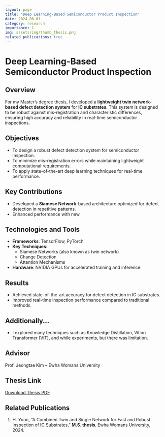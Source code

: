 ```yaml
---
layout: page
title: "Deep Learning-Based Semiconductor Product Inspection"
date: 2024-06-01
category: research
importance: 1
img: assets/img/thumb_thesis.png
related_publications: true
---
```


# Deep Learning-Based Semiconductor Product Inspection

## Overview

For my Master’s degree thesis, I developed a **lightweight twin network-based defect detection system** for **IC substrates**. This system is designed to be robust against mis-registration and characteristic differences, ensuring high accuracy and reliability in real-time semiconductor inspections.

## Objectives

- To design a robust defect detection system for semiconductor inspection.
- To minimize mis-registration errors while maintaining lightweight computational requirements.
- To apply state-of-the-art deep learning techniques for real-time performance.

## Key Contributions

- Developed a **Siamese Network**-based architecture optimized for defect detection in repetitive patterns.
- Enhanced performance with new

## Technologies and Tools

- **Frameworks**: TensorFlow, PyTorch
- **Key Techniques**:
  - Siamese Networks (also known as twin network)
  - Change Detection
  - Attention Mechanisms
- **Hardware**: NVIDIA GPUs for accelerated training and inference

## Results

- Achieved state-of-the-art accuracy for defect detection in IC substrates.
- Improved real-time inspection performance compared to traditional methods.

## Additionally...

- I explored many techniques such as Knowledge Distillation, Vition Transformer (ViT), and while experiments, but there was limitation.

## Advisor

Prof. Jeongtae Kim – Ewha Womans University

## Thesis Link

[Download Thesis PDF](assets/pdf/HJYoon_thesis_published.pdf)

## Related Publications

1. H. Yoon, “A Combined Twin and Single Network for Fast and Robust Inspection of IC Substrates,” **M.S. thesis**, Ewha Womans University, 2024.
